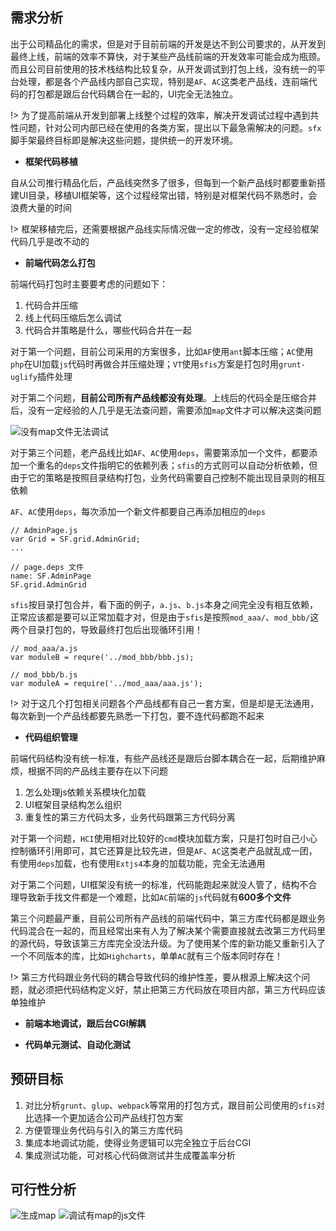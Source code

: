 

## 需求分析

出于公司精品化的需求，但是对于目前前端的开发是达不到公司要求的，从开发到最终上线，前端的效率不算快，对于某些产品线前端的开发效率可能会成为瓶颈。而且公司目前使用的技术栈结构比较复杂，从开发调试到打包上线，没有统一的平台处理，都是各个产品线内部自己实现，特别是`AF`、`AC`这类老产品线，连前端代码的打包都是跟后台代码耦合在一起的，UI完全无法独立。

!> 为了提高前端从开发到部署上线整个过程的效率，解决开发调试过程中遇到共性问题，针对公司内部已经在使用的各类方案，提出以下最急需解决的问题。`sfx`脚手架最终目标即是解决这些问题，提供统一的开发环境。

- **框架代码移植**

自从公司推行精品化后，产品线突然多了很多，但每到一个新产品线时都要重新搭建UI目录，移植UI框架等，这个过程经常出错，特别是对框架代码不熟悉时，会浪费大量的时间

!> 框架移植完后，还需要根据产品线实际情况做一定的修改，没有一定经验框架代码几乎是改不动的

- **前端代码怎么打包**

前端代码打包时主要要考虑的问题如下：

1. 代码合并压缩
2. 线上代码压缩后怎么调试
3. 代码合并策略是什么，哪些代码合并在一起

对于第一个问题，目前公司采用的方案很多，比如`AF`使用`ant`脚本压缩；`AC`使用`php`在UI加载`js`代码时再做合并压缩处理；`VT`使用`sfis`方案是打包时用`grunt-uglify`插件处理

对于第二个问题，**目前公司所有产品线都没有处理**。上线后的代码全是压缩合并后，没有一定经验的人几乎是无法查问题，需要添加`map`文件才可以解决这类问题

![没有map文件无法调试](http://200.200.151.26/blog/wp-content/uploads/2017/06/RTX截图未命名5.png)

对于第三个问题，老产品线比如`AF`、`AC`使用`deps`，需要第添加一个文件，都要添加一个重名的`deps`文件指明它的依赖列表；`sfis`的方式则可以自动分析依赖，但由于它的策略是按照目录结构打包，业务代码需要自己控制不能出现目录则的相互依赖

`AF`、`AC`使用`deps`，每次添加一个新文件都要自己再添加相应的`deps`

    // AdminPage.js
    var Grid = SF.grid.AdminGrid;
    ...

    // page.deps 文件
    name: SF.AdminPage
    SF.grid.AdminGrid

`sfis`按目录打包合并，看下面的例子，`a.js`、`b.js`本身之间完全没有相互依赖，正常应该都是要可以正常加载才对，但是由于`sfis`是按照`mod_aaa/`、`mod_bbb/`这两个目录打包的，导致最终打包后出现循环引用！

    // mod_aaa/a.js
    var moduleB = requre('../mod_bbb/bbb.js);

    // mod_bbb/b.js
    var moduleA = require('../mod_aaa/aaa.js');

!> 对于这几个打包相关问题各个产品线都有自己一套方案，但是却是无法通用，每次新到一个产品线都要先熟悉一下打包，要不连代码都跑不起来

- **代码组织管理**

前端代码结构没有统一标准，有些产品线还是跟后台脚本耦合在一起，后期维护麻烦，根据不同的产品线主要存在以下问题

1. 怎么处理js依赖关系模块化加载
2. UI框架目录结构怎么组织
3. 重复性的第三方代码太多，业务代码跟第三方代码分离

对于第一个问题，`HCI`使用相对比较好的`cmd`模块加载方案，只是打包时自己小心控制循环引用即可，其它还算是比较先进，但是`AF`、`AC`这类老产品就乱成一团，有使用`deps`加载，也有使用`Extjs4`本身的加载功能，完全无法通用

对于第二个问题，UI框架没有统一的标准，代码能跑起来就没人管了，结构不合理导致新手找文件都是一个难题，比如`AC`前端的`js`代码就有**600多个文件**

第三个问题最严重，目前公司所有产品线的前端代码中，第三方库代码都是跟业务代码混合在一起的，而且经常出来有人为了解决某个需要直接就去改第三方代码里的源代码，导致该第三方库完全没法升级。为了使用某个库的新功能又重新引入了一个不同版本的库，比如`Highcharts`，单单`AC`就有三个版本同时存在！

!> 第三方代码跟业务代码的耦合导致代码的维护性差，要从根源上解决这个问题，就必须把代码结构定义好，禁止把第三方代码放在项目内部，第三方代码应该单独维护

- **前端本地调试，跟后台CGI解耦**



- **代码单元测试、自动化测试**


## 预研目标

1. 对比分析`grunt`、`glup`、`webpack`等常用的打包方式，跟目前公司使用的`sfis`对比选择一个更加适合公司产品线打包方案
2. 方便管理业务代码与引入的第三方库代码
3. 集成本地调试功能，使得业务逻辑可以完全独立于后台CGI
4. 集成测试功能，可对核心代码做测试并生成覆盖率分析


## 可行性分析

![生成map](http://200.200.151.26/blog/wp-content/uploads/2017/06/RTX截图未命名4.png)
![调试有map的js文件](http://200.200.151.26/blog/wp-content/uploads/2017/06/QQ五笔截图未命名2.png)
